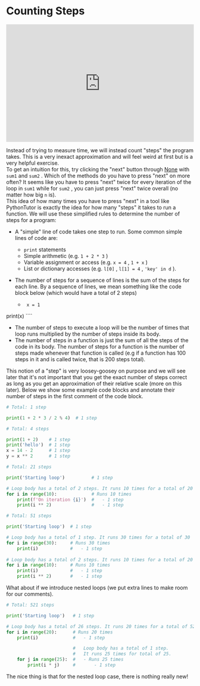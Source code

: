 # Counting Steps

<div style="position: relative; padding-bottom: 62.5%; height: 0;">
    <iframe src="https://www.loom.com/share/ae9ee85dfe704826b74eaf3d413b5ee3?sharedAppSource=personal_library" frameborder="0" webkitallowfullscreen mozallowfullscreen allowfullscreen style="position: absolute; top: 0; left: 0; width: 100%; height: 100%;"></iframe>
</div>

Instead of trying to measure time, we will instead count "steps" the program takes. This is a very inexact approximation and will feel weird at first but is a very helpful exercise.  
To get an intuition for this, try clicking the "next" button through [None](http://www.pythontutor.com/visualize.html#code=def%20sum1%28n%29%3A%0A%20%20%20%20total%20%3D%200%0A%20%20%20%20for%20i%20in%20range%28n%20%2B%201%29%3A%0A%20%20%20%20%20%20%20%20total%20%2B%3D%20i%0A%20%20%20%20return%20total%0A%20%20%20%20%0A%0Adef%20sum2%28n%29%3A%0A%20%20%20%20return%20n%20*%20%28n%20%2B%201%29%20//%202%0A%20%20%20%20%0A%0Aprint%28sum1%2810%29%29%0Aprint%28sum2%2810%29%29&cumulative=false&curInstr=0&heapPrimitives=nevernest&mode=display&origin=opt-frontend.js&py=3&rawInputLstJSON=%5B%5D&textReferences=false) with `sum1` and `sum2` . Which of the methods do you have to press "next" on more often? It seems like you have to press "next" twice for every iteration of the loop in `sum1` while for `sum2` , you can just press "next" twice overall (no matter how big `n` is).  
This idea of how many times you have to press "next" in a tool like PythonTutor is exactly the idea for how many "steps" it takes to run a function. We will use these simplified rules to determine the number of steps for a program:  
-  A "simple" line of code takes one step to run. Some common simple lines of code are:  
    -  `print`         statements  
    -  Simple arithmetic (e.g.         `1 + 2 * 3`         )  
    -  Variable assignment or access (e.g.         `x = 4`         ,         `1 + x`         )  
    -  List or dictionary accesses (e.g.         `l[0]`         ,         `l[1] = 4`         ,         `'key' in d`         ).  

-  The number of steps for a sequence of lines is the sum of the steps for each line. By a sequence of lines, we mean something like the code block below (which would have a total of 2 steps)  
    -  ```text
        x = 1
print(x)
        ````



-  The number of steps to execute a loop will be the number of times that loop runs multiplied by the number of steps inside its body.  
-  The number of steps in a function is just the sum of all the steps of the code in its body. The number of steps for a function is the number of steps made whenever that function is called (e.g if a function has 100 steps in it and is called twice, that is 200 steps total).  

This notion of a "step" is very loosey-goosey on purpose and we will see later that it's not important that you get the exact number of steps correct as long as you get an approximation of their relative scale (more on this later). Below we show some example code blocks and annotate their number of steps in the first comment of the code block.  
```py
# Total: 1 step

print(1 + 2 * 3 / 2 % 4)  # 1 step
```

```py
# Total: 4 steps 

print(1 + 2)    # 1 step
print('hello')  # 1 step
x = 14 - 2      # 1 step
y = x ** 2      # 1 step 
```

```py
# Total: 21 steps

print('Starting loop')          # 1 step

# Loop body has a total of 2 steps. It runs 10 times for a total of 20
for i in range(10):             # Runs 10 times 
    print(f'On iteration {i}')  #   - 1 step
    print(i ** 2)               #   - 1 step
```

```py
# Total: 51 steps

print('Starting loop')  # 1 step

# Loop body has a total of 1 step. It runs 30 times for a total of 30
for i in range(30):     # Runs 30 times
    print(i)            #   - 1 step
    
# Loop body has a total of 2 steps. It runs 10 times for a total of 20
for i in range(10):     # Runs 10 times
    print(i)            #   - 1 step
    print(i ** 2)       #   - 1 step
```

What about if we introduce nested loops (we put extra lines to make room for our comments).  
```py
# Total: 521 steps

print('Starting loop')   # 1 step

# Loop body has a total of 26 steps. It runs 20 times for a total of 520
for i in range(20):      # Runs 20 times
    print(i)             #   - 1 step

                         #   Loop body has a total of 1 step. 
                         #   It runs 25 times for total of 25.
    for j in range(25):  #   - Runs 25 times
        print(i * j)     #       - 1 step
```

The nice thing is that for the nested loop case, there is nothing really new!  
